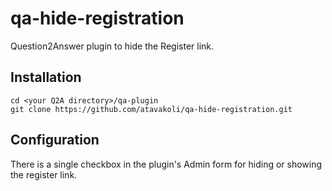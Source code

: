 qa-hide-registration
====================

Question2Answer plugin to hide the Register link.

Installation
------------

```
cd <your Q2A directory>/qa-plugin
git clone https://github.com/atavakoli/qa-hide-registration.git
```

Configuration
-------------

There is a single checkbox in the plugin's Admin form for hiding or showing
the register link.
